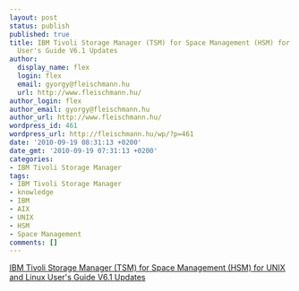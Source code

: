 ```yaml
---
layout: post
status: publish
published: true
title: IBM Tivoli Storage Manager (TSM) for Space Management (HSM) for UNIX and Linux
  User's Guide V6.1 Updates
author:
  display_name: flex
  login: flex
  email: gyorgy@fleischmann.hu
  url: http://www.fleischmann.hu/
author_login: flex
author_email: gyorgy@fleischmann.hu
author_url: http://www.fleischmann.hu/
wordpress_id: 461
wordpress_url: http://fleischmann.hu/wp/?p=461
date: '2010-09-19 08:31:13 +0200'
date_gmt: '2010-09-19 07:31:13 +0200'
categories:
- IBM Tivoli Storage Manager
tags:
- IBM Tivoli Storage Manager
- knowledge
- IBM
- AIX
- UNIX
- HSM
- Space Management
comments: []
---
```

<p><a href="http://www-01.ibm.com/support/docview.wss?uid=swg27013725">IBM Tivoli Storage Manager (TSM) for Space Management (HSM) for UNIX and Linux User's Guide V6.1 Updates</a></p>
